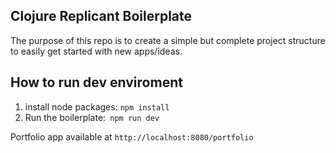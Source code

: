 ## Clojure Replicant Boilerplate

The purpose of this repo is to create a simple but complete project structure to easily get started with new apps/ideas.


## How to run dev enviroment

1. install node packages: `npm install`
2. Run the boilerplate:` npm run dev`

Portfolio app available at `http://localhost:8080/portfolio`
